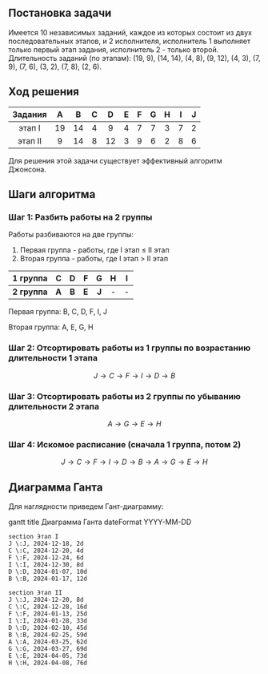## Постановка задачи
Имеется 10 независимых заданий, каждое из которых состоит из двух последовательных этапов, и 2 исполнителя, исполнитель 1 выполняет только первый этап задания, исполнитель 2 - только второй. Длительность заданий (по этапам): (19, 9), (14, 14), (4, 8), (9, 12), (4, 3), (7, 9), (7, 6), (3, 2), (7, 8), (2, 6).

## Ход решения

| Задания | A  | B  | C  | D  | E  | F  | G  | H  | I  | J  |
| :---: | :---: | :---: | :---: | :---: | :---: | :---: | :---: | :---: | :---: | :---: | 
| этап I  | 19 | 14 | 4  | 9  | 4  | 7 | 7  | 3  | 7  | 2 |
| этап II | 9 | 14 | 8  | 12 | 3  | 9  | 6  | 2  | 8  | 6  |

Для решения этой задачи существует эффективный алгоритм Джонсона.

## Шаги алгоритма

### Шаг 1: Разбить работы на 2 группы

Работы разбиваются на две группы:
1. Первая группа - работы, где  I этап ≤ II этап
2. Вторая группа - работы, где I этап > II этап

|1 группа|C|D|F|G|H|I|
| :---: | :---: | :---: | :---: | :---: | :---: | :---: |
|**2 группа**|**A**|**B**|**E**|**J**|-|-|


Первая группа: B, C, D, F, I, J

Вторая группа: A, E, G, H 

### Шаг 2: Отсортировать работы из 1 группы по возрастанию длительности 1 этапа 

$$ J \rightarrow C \rightarrow F \rightarrow I \rightarrow D \rightarrow B $$

### Шаг 3: Отсортировать работы из 2 группы по убыванию длительности 2 этапа 

$$ A \rightarrow G \rightarrow E \rightarrow H $$

### Шаг 4: Искомое расписание (сначала 1 группа, потом 2)

$$ J \rightarrow C \rightarrow F \rightarrow I \rightarrow D \rightarrow B \rightarrow A \rightarrow G \rightarrow E \rightarrow H $$

## Диаграмма Ганта

Для наглядности приведем Гант-диаграмму:

gantt
    title Диаграмма Ганта
    dateFormat  YYYY-MM-DD
    
    section Этап I
    J \:J, 2024-12-18, 2d
    C \:C, 2024-12-20, 4d
    F \:F, 2024-12-24, 6d
    I \:I, 2024-12-30, 8d
    D \:D, 2024-01-07, 10d
    B \:B, 2024-01-17, 12d
    
    section Этап II
    J \:J, 2024-12-20, 8d
    C \:C, 2024-12-28, 16d
    F \:F, 2024-01-13, 25d
    I \:I, 2024-01-28, 33d
    D \:D, 2024-02-10, 45d
    B \:B, 2024-02-25, 59d
    A \:A, 2024-03-25, 62d
    G \:G, 2024-03-27, 69d
    E \:E, 2024-04-05, 73d
    H \:H, 2024-04-08, 76d

